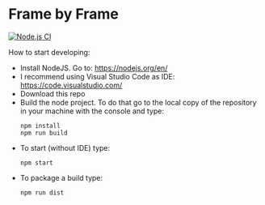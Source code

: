 # Frame by Frame

[![Node.js CI](https://github.com/XDargu/FrameByFrame/actions/workflows/node.js.yml/badge.svg?branch=master)](https://github.com/XDargu/FrameByFrame/actions/workflows/node.js.yml)

How to start developing:

* Install NodeJS. Go to: https://nodejs.org/en/
* I recommend using Visual Studio Code as IDE: https://code.visualstudio.com/
* Download this repo
* Build the node project. To do that go to the local copy of the repository in your machine with the console and type:
  ```
  npm install
  npm run build
  ```
* To start (without IDE) type:
  ```
  npm start
  ```
* To package a build type:
  ```
  npm run dist
  ```
